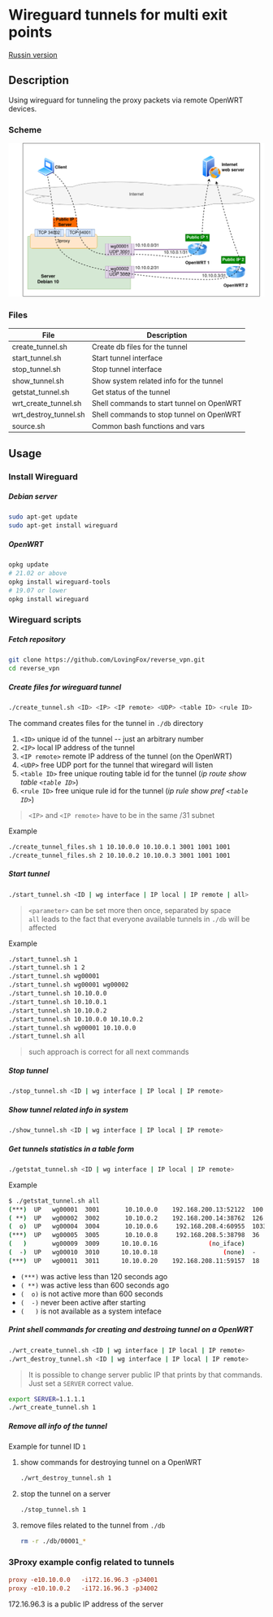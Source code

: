 # Wireguard tunnels for multi exit points

[Russin version](README.ru.md)

## Description

Using wireguard for tunneling the proxy packets via remote OpenWRT devices.

### Scheme

![Scheme of the network](scheme.png)

### Files

| File                  | Description                                |
|-----------------------|--------------------------------------------|
| create_tunnel.sh      | Create db files for the tunnel             |
| start_tunnel.sh       | Start tunnel interface                     |
| stop_tunnel.sh        | Stop tunnel interface                      |
| show_tunnel.sh        | Show system related info for the tunnel    |
| getstat_tunnel.sh     | Get status of the tunnel                   |
| wrt_create_tunnel.sh  | Shell commands to start tunnel on OpenWRT  |
| wrt_destroy_tunnel.sh | Shell commands to stop tunnel on OpenWRT   |
| source.sh             | Common bash functions and vars             |

## Usage

### Install Wireguard

##### Debian server

```bash
sudo apt-get update
sudo apt-get install wireguard
```

##### OpenWRT

```bash
opkg update
# 21.02 or above
opkg install wireguard-tools
# 19.07 or lower
opkg install wireguard
```

### Wireguard scripts

##### Fetch repository

```bash
git clone https://github.com/LovingFox/reverse_vpn.git
cd reverse_vpn
```

##### Create files for wireguard tunnel

```bash
./create_tunnel.sh <ID> <IP> <IP remote> <UDP> <table ID> <rule ID>
```

The command creates files for the tunnel in `./db` directory

1. `<ID>` unique id of the tunnel -- just an arbitrary number
1. `<IP>` local IP address of the tunnel
1. `<IP remote>` remote IP address of the tunnel (on the OpenWRT)
1. `<UDP>` free UDP port for the tunnel that wiregard will listen
1. `<table ID>` free unique routing table id for the tunnel (*ip route show table `<table ID>`*)
1. `<rule ID>` free unique rule id for the tunnel (*ip rule show pref `<table ID>`*)

> `<IP>` and `<IP remote>` have to be in the same /31 subnet

Example

```bash
./create_tunnel_files.sh 1 10.10.0.0 10.10.0.1 3001 1001 1001
./create_tunnel_files.sh 2 10.10.0.2 10.10.0.3 3001 1001 1001
```

##### Start tunnel

```bash
./start_tunnel.sh <ID | wg interface | IP local | IP remote | all>
```

> `<parameter>` can be set more then once, separated by space  
`all` leads to the fact that everyone available tunnels in `./db` will be affected

Example

```bash
./start_tunnel.sh 1
./start_tunnel.sh 1 2
./start_tunnel.sh wg00001
./start_tunnel.sh wg00001 wg00002
./start_tunnel.sh 10.10.0.0
./start_tunnel.sh 10.10.0.1
./start_tunnel.sh 10.10.0.2
./start_tunnel.sh 10.10.0.0 10.10.0.2
./start_tunnel.sh wg00001 10.10.0.0
./start_tunnel.sh all
```

> such approach is correct for all next commands

##### Stop tunnel

```bash
./stop_tunnel.sh <ID | wg interface | IP local | IP remote>
```

##### Show tunnel related info in system

```bash
./show_tunnel.sh <ID | wg interface | IP local | IP remote>
```

##### Get tunnels statistics in a table form

```bash
./getstat_tunnel.sh <ID | wg interface | IP local | IP remote>
```

Example

```bash
$ ./getstat_tunnel.sh all
(***)  UP   wg00001  3001       10.10.0.0    192.168.200.13:52122  100
( **)  UP   wg00002  3002       10.10.0.2    192.168.200.14:38762  126
(  o)  UP   wg00004  3004       10.10.0.6     192.168.208.4:60955  10339
(***)  UP   wg00005  3005       10.10.0.8     192.168.208.5:38798  36
(   )       wg00009  3009      10.10.0.16              (no_iface)
(  -)  UP   wg00010  3010      10.10.0.18                  (none)  -
(***)  UP   wg00011  3011      10.10.0.20    192.168.208.11:59157  18
```

* `(***)` was active less than 120 seconds ago
* `( **)` was active less than 600 seconds ago
* `(  o)` is not active more than 600 seconds
* `(  -)` never been active after starting
* `(   )` is not available as a system inteface

##### Print shell commands for creating and destroing tunnel on a OpenWRT 

```bash
./wrt_create_tunnel.sh <ID | wg interface | IP local | IP remote>
./wrt_destroy_tunnel.sh <ID | wg interface | IP local | IP remote>
```

> It is possible to change server public IP that prints by that commands. Just set a `SERVER` correct value.

```bash
export SERVER=1.1.1.1
./wrt_create_tunnel.sh 1
```

##### Remove all info of the tunnel

Example for tunnel ID `1`

1. show commands for destroying tunnel on a OpenWRT

    ```bash
    ./wrt_destroy_tunnel.sh 1
    ```

1. stop the tunnel on a server

    ```bash
    ./stop_tunnel.sh 1
    ```

1. remove files related to the tunnel from `./db`

    ```bash
    rm -r ./db/00001_*
    ```

### 3Proxy example config related to tunnels

```conf
proxy -e10.10.0.0   -i172.16.96.3 -p34001
proxy -e10.10.0.2   -i172.16.96.3 -p34002
```

172.16.96.3 is a public IP address of the server
